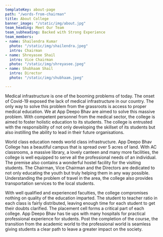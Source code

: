 ```yaml
---
templateKey: about-page
path: "/words-from-chairman"
title: About College
banner_image: "/static/img/about.jpg"
team_heading: Meet Our Team
team_subheading: Backed with Strong Experience
team_members:
- name: Shailendra Kumar
  photo: "/static/img/shailendra.jpeg"
  intro: Chairman
- name: Shreyasee Shail
  intro: Vice Chairman
  photo: "/static/img/shreyasee.jpeg"
- name: Shubhaam Shail
  intro: Director
  photo: "/static/img/shubhaam.jpeg"

---
```

Medical infrastructure is one of the booming problems of today. The onset of Covid-19 exposed the lack of medical infrastructure in our country. The only way to solve this problem from the grassroots is access to proper medical education. We at App Deepo Bhav are aimed to solve this massive problem. With competent personnel from the medical sector, the college is aimed to foster holistic education to its students. The college is entrusted with the responsibility of not only developing the skillset of its students but also instilling the ability to lead in their future organisations. 

World class education needs world class infrastructure. App Deepo Bhav College has a beautiful campus that is spread over 5 acres of land. With AC classrooms, a massive library, a lovely canteen and many more facilities, the college is well equipped to serve all the professional needs of an individual. The premise also contains a wonderful hostel facility for the visiting students. The Chairman, Vice Chairman and the Directors are dedicated to not only educating the youth but truly helping them in any way possible. Understanding the problem of travel in the area, the college also provides transportation services to the local students. 

With well qualified and experienced faculties, the college compromises nothing on quality of the education imparted. The student to teacher ratio in each class is fairly distributed, leaving enough time for each student to get their doubts clarified. The placement cell forms a critical part of each college. App Deepo Bhav has tie ups with many hospitals for practical professional experience for students. Post the completion of the course, the transition from the academic world to the professional world is seamless giving students a clear path to leave a greater impact on the society.